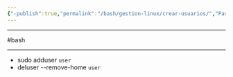 ```yaml
---
{"-publish":true,"permalink":"/bash/gestion-linux/crear-usuarios/","PassFrontmatter":true}
---
```



------------------
#bash 

------------
- sudo adduser `user` 
- deluser --remove-home `user`

